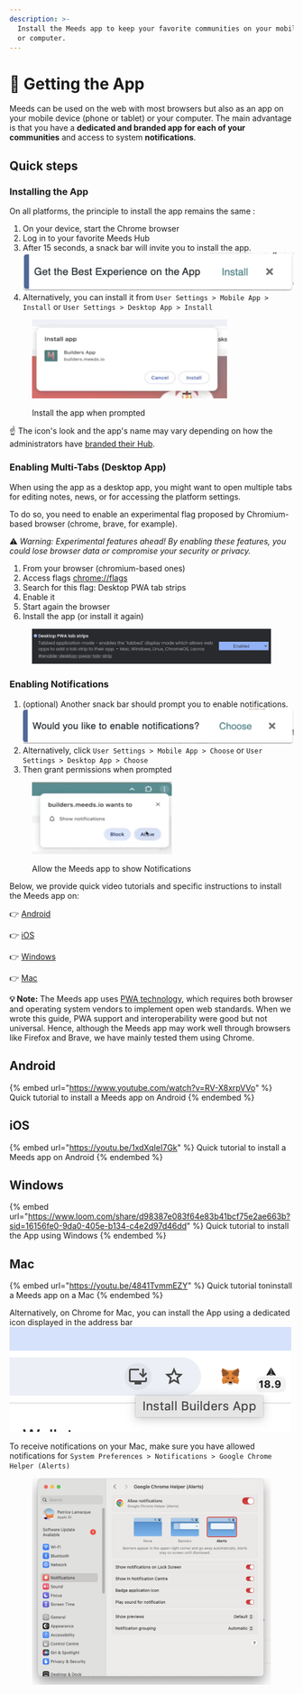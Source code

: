 ```yaml
---
description: >-
  Install the Meeds app to keep your favorite communities on your mobile device
  or computer.
---
```


# 📳 Getting the App

Meeds can be used on the web with most browsers but also as an app on your mobile device (phone or tablet) or your computer. The main advantage is that you have a **dedicated and branded app for each of your communities** and access to system **notifications**.

## Quick steps

### Installing the App

On all platforms, the principle to install the app remains the same :&#x20;

1. On your device, start  the Chrome browser&#x20;
2. Log in to your favorite Meeds Hub
3. After 15 seconds, a snack bar will invite you to install the app. ![](../../.gitbook/assets/snackbar-install.png)
4. Alternatively, you can install it from `User Settings > Mobile App > Install` or `User Settings > Desktop App > Install`

<figure><img src="../../.gitbook/assets/install-app-popup.png" alt="" width="346"><figcaption><p>Install the app when prompted</p></figcaption></figure>

☝️ The icon's look and the app's name may vary depending on how the administrators have [branded their Hub](../../admin-guide/set-up-your-hub/customizing-the-theme.md).

### Enabling Multi-Tabs (Desktop App)

When using the app as a desktop app, you might want to open multiple tabs for editing notes, news, or for accessing the platform settings.

To do so, you need to enable an experimental flag proposed by Chromium-based browser (chrome, brave, for example).

:warning:  _Warning: Experimental features ahead! By enabling these features, you could lose browser data or compromise your security or privacy._

1. From your browser (chromium-based ones)
2. Access flags [chrome://flags](chrome://flags/)
3. Search for this flag: Desktop PWA tab strips
4. Enable it
5. Start again the browser
6. Install the app (or install it again)

<figure><img src="../../.gitbook/assets/image.png" alt=""><figcaption></figcaption></figure>

### Enabling Notifications

1. (optional)  Another snack bar should prompt you to enable notifications. ![](../../.gitbook/assets/snackbar-notifications.png)
2. Alternatively, click `User Settings > Mobile App > Choose` or `User Settings > Desktop App > Choose`
3. Then grant permissions when prompted

<figure><img src="../../.gitbook/assets/notification-prompt.png" alt="" width="248"><figcaption><p>Allow the Meeds app to show Notifications</p></figcaption></figure>

Below, we provide quick video tutorials and specific instructions to install the Meeds app on:&#x20;

👉 [Android](using-meeds-on-the-go.md#android)

👉 [iOS](using-meeds-on-the-go.md#ios)&#x20;

👉 [Windows](using-meeds-on-the-go.md#windows)&#x20;

👉 [Mac](using-meeds-on-the-go.md#mac)&#x20;



**💡 Note:**  The Meeds app uses  [PWA technology](https://web.dev/explore/progressive-web-apps), which requires both browser and operating system vendors to implement open web standards. When we wrote this guide, PWA support and interoperability were good but not universal. Hence, although the Meeds app may work well through browsers like Firefox and Brave, we have mainly tested them using Chrome.

## Android

{% embed url="https://www.youtube.com/watch?v=RV-X8xrpVVo" %}
Quick tutorial to install a Meeds app on Android
{% endembed %}



## iOS

{% embed url="https://youtu.be/1xdXqIeI7Gk" %}
Quick tutorial to install a Meeds app on Android
{% endembed %}



## Windows



{% embed url="https://www.loom.com/share/d98387e083f64e83b41bcf75e2ae663b?sid=16156fe0-9da0-405e-b134-c4e2d97d46dd" %}
Quick tutorial to install the App using Windows
{% endembed %}

## Mac

{% embed url="https://youtu.be/4841TvmmEZY" %}
Quick tutorial toninstall a Meeds app on a Mac
{% endembed %}

Alternatively, on Chrome for Mac, you can install the App using a dedicated icon displayed in the address bar ![](../../.gitbook/assets/chrome-install-icon.png)

To receive notifications on your Mac, make sure you have allowed notifications for `System Preferences > Notifications > Google Chrome Helper (Alerts)`&#x20;

<figure><img src="../../.gitbook/assets/Mac-notification-settings.png" alt=""><figcaption></figcaption></figure>
